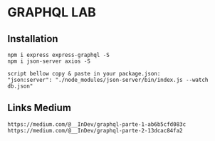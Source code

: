 # GRAPHQL LAB

## Installation
```
npm i express express-graphql -S
npm i json-server axios -S

script bellow copy & paste in your package.json:
"json:server": "./node_modules/json-server/bin/index.js --watch db.json"
```

## Links Medium
```
https://medium.com/@__InDev/graphql-parte-1-ab6b5cfd083c
https://medium.com/@__InDev/graphql-parte-2-13dcac84fa2
```

